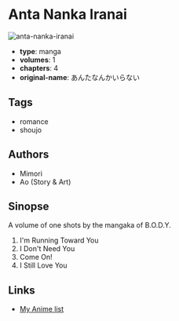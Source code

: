 # Anta Nanka Iranai

![anta-nanka-iranai](https://cdn.myanimelist.net/images/manga/2/2089.jpg)

-   **type**: manga
-   **volumes**: 1
-   **chapters**: 4
-   **original-name**: あんたなんかいらない

## Tags

-   romance
-   shoujo

## Authors

-   Mimori
-   Ao (Story & Art)

## Sinopse

A volume of one shots by the mangaka of B.O.D.Y.

1. I'm Running Toward You
2. I Don't Need You
3. Come On!
4. I Still Love You

## Links

-   [My Anime list](https://myanimelist.net/manga/1915/Anta_Nanka_Iranai)
